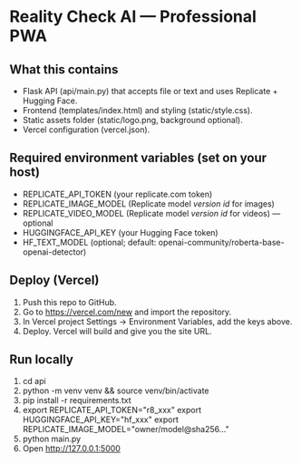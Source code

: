 # Reality Check AI — Professional PWA

## What this contains
- Flask API (api/main.py) that accepts file or text and uses Replicate + Hugging Face.
- Frontend (templates/index.html) and styling (static/style.css).
- Static assets folder (static/logo.png, background optional).
- Vercel configuration (vercel.json).

## Required environment variables (set on your host)
- REPLICATE_API_TOKEN       (your replicate.com token)
- REPLICATE_IMAGE_MODEL     (Replicate model *version id* for images)
- REPLICATE_VIDEO_MODEL     (Replicate model *version id* for videos) — optional
- HUGGINGFACE_API_KEY       (your Hugging Face token)
- HF_TEXT_MODEL            (optional; default: openai-community/roberta-base-openai-detector)

## Deploy (Vercel)
1. Push this repo to GitHub.
2. Go to https://vercel.com/new and import the repository.
3. In Vercel project Settings → Environment Variables, add the keys above.
4. Deploy. Vercel will build and give you the site URL.

## Run locally
1. cd api
2. python -m venv venv && source venv/bin/activate
3. pip install -r requirements.txt
4. export REPLICATE_API_TOKEN="r8_xxx"
   export HUGGINGFACE_API_KEY="hf_xxx"
   export REPLICATE_IMAGE_MODEL="owner/model@sha256..."
5. python main.py
6. Open http://127.0.0.1:5000
